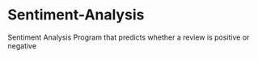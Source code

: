# Sentiment-Analysis
Sentiment Analysis Program that predicts whether a review is positive or negative
